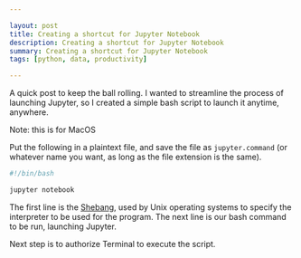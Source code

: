 ```yaml
---

layout: post
title: Creating a shortcut for Jupyter Notebook
description: Creating a shortcut for Jupyter Notebook
summary: Creating a shortcut for Jupyter Notebook
tags: [python, data, productivity]

---
```


A quick post to keep the ball rolling. I wanted to streamline the process of launching Jupyter, so I created a simple bash script to launch it anytime, anywhere.

Note: this is for MacOS 

Put the following in a plaintext file, and save the file as ```jupyter.command``` (or whatever name you want, as long as the file extension is the same).

```bash
#!/bin/bash

jupyter notebook
```

The first line is the [Shebang](https://en.wikipedia.org/wiki/Shebang_(Unix)), used by Unix operating systems to specify the interpreter to be used for the program. The next line is our bash command to be run, launching Jupyter. 

Next step is to authorize Terminal to execute the script. 


